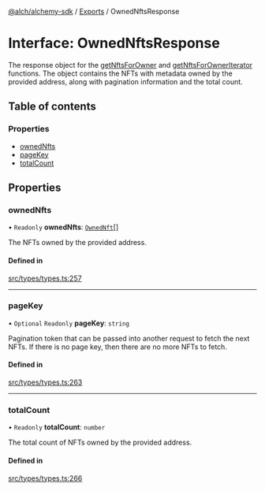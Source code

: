 [@alch/alchemy-sdk](../README.md) / [Exports](../modules.md) / OwnedNftsResponse

# Interface: OwnedNftsResponse

The response object for the [getNftsForOwner](../modules.md#getnftsforowner) and
[getNftsForOwnerIterator](../modules.md#getnftsforowneriterator) functions. The object contains the NFTs with
metadata owned by the provided address, along with pagination information and
the total count.

## Table of contents

### Properties

- [ownedNfts](OwnedNftsResponse.md#ownednfts)
- [pageKey](OwnedNftsResponse.md#pagekey)
- [totalCount](OwnedNftsResponse.md#totalcount)

## Properties

### ownedNfts

• `Readonly` **ownedNfts**: [`OwnedNft`](OwnedNft.md)[]

The NFTs owned by the provided address.

#### Defined in

[src/types/types.ts:257](https://github.com/alchemyplatform/alchemy-sdk-js/blob/9fe1224/src/types/types.ts#L257)

___

### pageKey

• `Optional` `Readonly` **pageKey**: `string`

Pagination token that can be passed into another request to fetch the next
NFTs. If there is no page key, then there are no more NFTs to fetch.

#### Defined in

[src/types/types.ts:263](https://github.com/alchemyplatform/alchemy-sdk-js/blob/9fe1224/src/types/types.ts#L263)

___

### totalCount

• `Readonly` **totalCount**: `number`

The total count of NFTs owned by the provided address.

#### Defined in

[src/types/types.ts:266](https://github.com/alchemyplatform/alchemy-sdk-js/blob/9fe1224/src/types/types.ts#L266)

